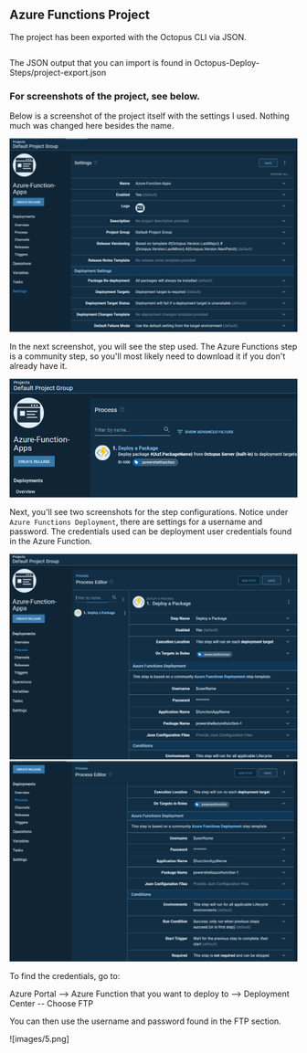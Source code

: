 ## Azure Functions Project

The project has been exported with the Octopus CLI via JSON. 

```octo export --server=http://octopusdeploy/api --apiKey=ABCDEF123456 --type=project --name=ProjectName --filePath=C:\path\to\export\file.json
```

The JSON output that you can import is found in Octopus-Deploy-Steps/project-export.json

### For screenshots of the project, see below.

Below is a screenshot of the project itself with the settings I used. Nothing much was changed here besides the name.

![](images/1.png)

In the next screenshot, you will see the step used. The Azure Functions step is a community step, so you'll most likely need to download it if you don't already have it.

![](images/2.png)

Next, you'll see two screenshots for the step configurations. Notice under `Azure Functions Deployment`, there are settings for a username and password. The credentials used can be deployment user credentials found in the Azure Function. 

![](images/3.png)
![](images/4.png)


To find the credentials, go to:

Azure Portal --> Azure Function that you want to deploy to --> Deployment Center -- Choose FTP

You can then use the username and password found in the FTP section.

![images/5.png]

